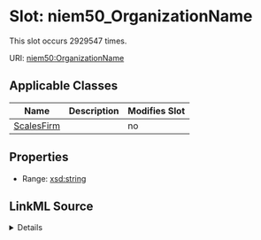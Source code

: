 

# Slot: niem50_OrganizationName




This slot occurs 2929547 times.


URI: [niem50:OrganizationName](http://release.niem.gov/niem/niem-core/5.0/OrganizationName)



<!-- no inheritance hierarchy -->





## Applicable Classes

| Name | Description | Modifies Slot |
| --- | --- | --- |
| [ScalesFirm](../classes/ScalesFirm.md) |  |  no  |







## Properties

* Range: [xsd:string](http://www.w3.org/2001/XMLSchema#string)







## LinkML Source

<details>

```yaml
name: niem50_OrganizationName
from_schema: okns:scales-kg
rank: 1000
slot_uri: niem50:OrganizationName
alias: niem50_OrganizationName
domain_of:
- scales_Firm
range: string

```
</details>